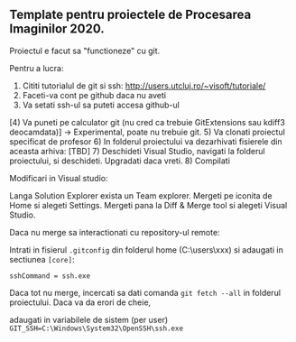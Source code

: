 ## Template pentru proiectele de Procesarea Imaginilor 2020.

Proiectul e facut sa "functioneze" cu git.

Pentru a lucra:

1) Cititi tutorialul de git si ssh: http://users.utcluj.ro/~visoft/tutoriale/
2) Faceti-va cont pe github daca nu aveti
3) Va setati ssh-ul sa puteti accesa github-ul

[4) Va puneti pe calculator git (nu cred ca trebuie GitExtensions sau kdiff3 deocamdata)] -> Experimental, poate nu trebuie git.
5) Va clonati proiectul specificat de profesor
6) In folderul proiectului va dezarhivati fisierele din aceasta arhiva: [TBD]
7) Deschideti Visual Studio, navigati la folderul proiectului, si deschideti. Upgradati daca vreti.
8) Compilati


Modificari in Visual studio:

Langa Solution Explorer exista un Team explorer. Mergeti pe iconita de Home si alegeti Settings.
Mergeti pana la Diff & Merge tool si alegeti Visual Studio.

Daca nu merge sa interactionati cu repository-ul remote:

Intrati in fisierul ``.gitconfig`` din folderul home (C:\users\xxx) si adaugati in sectiunea ``[core]``:

	sshCommand = ssh.exe

Daca tot nu merge, incercati sa dati comanda ``git fetch --all`` in folderul proiectului. Daca va da erori de cheie,

adaugati in variabilele de sistem (per user) ``GIT_SSH=C:\Windows\System32\OpenSSH\ssh.exe``

